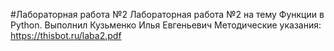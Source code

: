 #Лабораторная работа №2
Лабораторная работа №2 на тему Функции в Python. Выполнил Кузьменко Илья Евгеньевич
Методические указания: https://thisbot.ru/laba2.pdf
